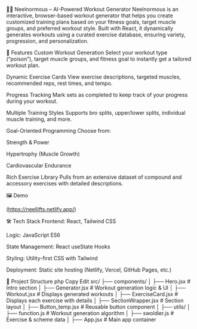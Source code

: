🏋️‍♂️ Neelnormous – AI-Powered Workout Generator
Neelnormous is an interactive, browser-based workout generator that helps you create customized training plans based on your fitness goals, target muscle groups, and preferred workout style. Built with React, it dynamically generates workouts using a curated exercise database, ensuring variety, progression, and personalization.

🚀 Features
Custom Workout Generation
Select your workout type (“poison”), target muscle groups, and fitness goal to instantly get a tailored workout plan.

Dynamic Exercise Cards
View exercise descriptions, targeted muscles, recommended reps, rest times, and tempo.

Progress Tracking
Mark sets as completed to keep track of your progress during your workout.

Multiple Training Styles
Supports bro splits, upper/lower splits, individual muscle training, and more.

Goal-Oriented Programming
Choose from:

Strength & Power

Hypertrophy (Muscle Growth)

Cardiovascular Endurance

Rich Exercise Library
Pulls from an extensive dataset of compound and accessory exercises with detailed descriptions.

🖼️ Demo

(https://neellifts.netlify.app/)

🛠️ Tech Stack
Frontend: React, Tailwind CSS

Logic: JavaScript ES6

State Management: React useState Hooks

Styling: Utility-first CSS with Tailwind

Deployment: Static site hosting (Netlify, Vercel, GitHub Pages, etc.)

📂 Project Structure
php
Copy
Edit
src/
├── components/
│   ├── Hero.jsx            # Intro section
│   ├── Generator.jsx       # Workout generation logic & UI
│   ├── Workout.jsx         # Displays generated workouts
│   ├── ExerciseCard.jsx    # Displays each exercise with details
│   ├── SectionWrapper.jsx  # Section layout
│   ├── Button_temp.jsx     # Reusable button component
│
├── utils/
│   ├── function.js         # Workout generation algorithm
│   ├── swoldier.js         # Exercise & scheme data
│
├── App.jsx                 # Main app container
